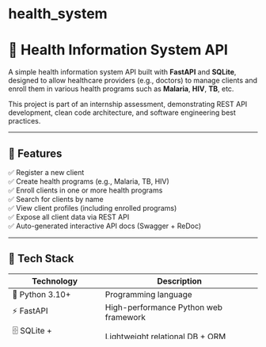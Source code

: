 # health_system
# 🏥 Health Information System API

A simple health information system API built with **FastAPI** and **SQLite**, designed to allow healthcare providers (e.g., doctors) to manage clients and enroll them in various health programs such as **Malaria**, **HIV**, **TB**, etc.

This project is part of an internship assessment, demonstrating REST API development, clean code architecture, and software engineering best practices.

---

## 📌 Features

✅ Register a new client  
✅ Create health programs (e.g., Malaria, TB, HIV)  
✅ Enroll clients in one or more health programs  
✅ Search for clients by name  
✅ View client profiles (including enrolled programs)  
✅ Expose all client data via REST API  
✅ Auto-generated interactive API docs (Swagger + ReDoc)

---

## 🚀 Tech Stack

| Technology         | Description                          |
|--------------------|--------------------------------------|
| 🐍 Python 3.10+    | Programming language                |
| ⚡ FastAPI          | High-performance Python web framework |
| 🗄️ SQLite + SQLAlchemy | Lightweight relational DB + ORM    |
| 🧪 Pytest           | For testing endpoints               |
| 📄 Pydantic         | For request/response validation     |
| 🔄 Uvicorn          | ASGI server for local development   |

---

## 📁 Project Structure

```plaintext
health_system/
├── app/
│   ├── crud/          # Database access logic (CRUD functions)
│   ├── database.py    # DB connection and setup
│   ├── main.py        # App entry point
│   ├── models/        # SQLAlchemy ORM models
│   ├── routers/       # FastAPI route definitions
│   └── schemas/       # Pydantic models for request/response
├── tests/             # Test cases using pytest + TestClient
├── [requirements.txt](http://_vscodecontentref_/0)   # Project dependencies
├── README.md     
```markdown
# 🏥 Health Information System API

A simple health information system API built with **FastAPI** and **SQLite**, designed to allow healthcare providers (e.g., doctors) to manage clients and enroll them in various health programs such as **Malaria**, **HIV**, **TB**, etc.

This project is part of an internship assessment, demonstrating REST API development, clean code architecture, and software engineering best practices.

---

## 📌 Features

✅ Register a new client  
✅ Create health programs (e.g., Malaria, TB, HIV)  
✅ Enroll clients in one or more health programs  
✅ Search for clients by name  
✅ View client profiles (including enrolled programs)  
✅ Expose all client data via REST API  
✅ Auto-generated interactive API docs (Swagger + ReDoc)

---

## 🚀 Tech Stack

| Technology         | Description                          |
|--------------------|--------------------------------------|
| 🐍 Python 3.10+    | Programming language                |
| ⚡ FastAPI          | High-performance Python web framework |
| 🗄️ SQLite + SQLAlchemy | Lightweight relational DB + ORM    |
| 🧪 Pytest           | For testing endpoints               |
| 📄 Pydantic         | For request/response validation     |
| 🔄 Uvicorn          | ASGI server for local development   |

---

## 📁 Project Structure

```plaintext
health_system/
├── app/
│   ├── crud/          # Database access logic (CRUD functions)
│   ├── database.py    # DB connection and setup
│   ├── main.py        # App entry point
│   ├── models/        # SQLAlchemy ORM models
│   ├── routers/       # FastAPI route definitions
│   └── schemas/       # Pydantic models for request/response
├── tests/             # Test cases using pytest + TestClient
├── requirements.txt   # Project dependencies
├── README.md          # You're reading it
```

---

## 🛠️ Setup & Run Instructions

### 1. Clone the Repository

```bash
git clone https://github.com/yourusername/health-info-system.git
cd health-info-system
```

### 2. Create and Activate a Virtual Environment

```bash
python -m venv env
source env/bin/activate  # On Windows use: env\Scripts\activate
```

### 3. Install Dependencies

```bash
pip install -r requirements.txt
```

### 4. Run the Application

```bash
uvicorn app.main:app --reload
```

### 5. Open in Browser

- **Swagger Docs**: [http://127.0.0.1:8000/docs](http://127.0.0.1:8000/docs)  
- **ReDoc UI**: [http://127.0.0.1:8000/redoc](http://127.0.0.1:8000/redoc)

---

## 📬 API Endpoints Summary

| Method | Endpoint                  | Description                          |
|--------|---------------------------|--------------------------------------|
| POST   | `/clients/`               | Register new client                 |
| GET    | `/clients/`               | Search clients by name              |
| GET    | `/clients/{id}`           | Get client profile                  |
| POST   | `/clients/{id}/enroll`    | Enroll client in programs           |
| POST   | `/programs/`              | Create a new health program         |
| GET    | `/programs/`              | List all available programs         |

---

## 🧪 Running Tests

Run all test cases:

```bash
pytest
```

To fix module errors, ensure `PYTHONPATH` is set correctly:

```bash
PYTHONPATH=./ pytest
```

Or use the included `pytest.ini` file.

---

## ✅ Completed Functional Requirements

| Feature                                   | Status |
|------------------------------------------|--------|
| Create a health program                  | ✅ Done |
| Register a new client                    | ✅ Done |
| Enroll client into one or more programs  | ✅ Done |
| Search for clients                       | ✅ Done |
| View client profile                      | ✅ Done |
| Expose client profile via API            | ✅ Done |
| Clean, documented code                   | ✅ Done |
| Tests using Pytest                       | ✅ Done |
| API-first design (OpenAPI docs)          | ✅ Done |

